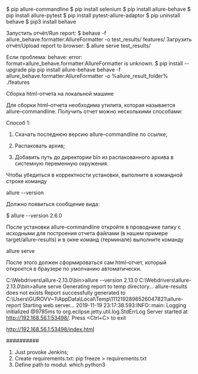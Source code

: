 $ pip allure-commandline
$ pip install selenium
$ pip install allure-behave
$ pip install allure-pytest
$ pip install pytest-allure-adaptor
$ pip uninstall behave
$ pip3 install behave

Запустить отчёт/Run report:
$ behave -f allure_behave.formatter:AllureFormatter -o test_results/ features/
Загрузить отчёт/Upload report to browser:
$ allure serve test_results/

Если проблема: behave: error: format=allure_behave.formatter:AllureFormatter is unknown.
$ pip install --upgrade pip
pip install allure-behave
behave -f allure_behave.formatter:AllureFormatter -o %allure_result_folder% ./features

Сборка html-отчета на локальной машине

Для сборки html–отчета необходима утилита, которая называется allure–commandline. Получить отчет можно несколькими способами:

Способ 1:
1. Скачать последнюю версию allure–commandline по ссылке;

2. Распаковать архив;

3. Добавить путь до директории bin из распакованного архива в системную переменную окружения.

Чтобы убедиться в корректности установки, выполните в командной строке команду

allure --version

Должно появиться сообщение вида:

$ allure --version
2.6.0

После установки allure–commandline откройте в проводнике папку с исходными для построения отчета файлами (в нашем примере target/allure-results) и в окне команд (терминале) выполните команду

allure serve

После этого должен сформироваться сам html–отчет, который откроется в браузере по умолчанию автоматически.

C:\Webdrivers\allure-2.13.0\bin>allure --version
2.13.0
C:\Webdrivers\allure-2.13.0\bin>allure serve
Generating report to temp directory...
allure-results does not exists
Report successfully generated to C:\Users\GUROVV~1\AppData\Local\Temp\1112192896526047821\allure-report
Starting web server...
2019-11-19 23:17:38.593:INFO::main: Logging initialized @9785ms to org.eclipse.jetty.util.log.StdErrLog
Server started at <http://192.168.56.1:53498/>. Press <Ctrl+C> to exit

http://192.168.56.1:53498/index.html

##########
1. Just provoke Jenkins;
2. Create requirements.txt: pip freeze > requirements.txt
3. Define path to modul: which python3
